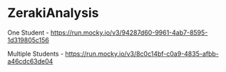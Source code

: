 # ZerakiAnalysis

One Student - https://run.mocky.io/v3/94287d60-9961-4ab7-8595-1d319805c156

Multiple Students - https://run.mocky.io/v3/8c0c14bf-c0a9-4835-afbb-a46cdc63de04
